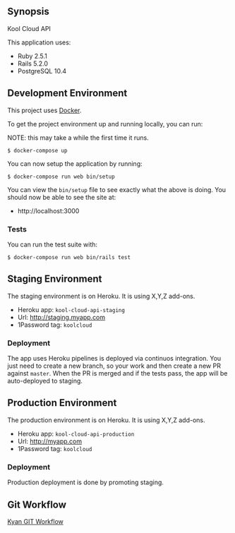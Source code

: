 ## Synopsis

Kool Cloud API

This application uses:

- Ruby 2.5.1
- Rails 5.2.0
- PostgreSQL 10.4

## Development Environment

This project uses [Docker](https://www.docker.com/).

To get the project environment up and running locally, you can run:

NOTE: this may take a while the first time it runs.

`$ docker-compose up`

You can now setup the application by running:

`$ docker-compose run web bin/setup`

You can view the `bin/setup` file to see exactly what the above is doing. You should now be able to see the site at:

- http://localhost:3000

### Tests

You can run the test suite with:

`$ docker-compose run web bin/rails test`

## Staging Environment

The staging environment is on Heroku. It is using X,Y,Z add-ons.

- Heroku app: `kool-cloud-api-staging`
- Url: http://staging.myapp.com
- 1Password tag: `koolcloud`

### Deployment

The app uses Heroku pipelines is deployed via continuos integration. You just need to create a new branch, so your work and then create a new PR against `master`. When the PR is merged and if the tests pass, the app will be auto-deployed to staging.

## Production Environment

The production environment is on Heroku. It is using X,Y,Z add-ons.

- Heroku app: `kool-cloud-api-production`
- Url: http://myapp.com
- 1Password tag: `koolcloud`

### Deployment

Production deployment is done by promoting staging.

## Git Workflow

[Kyan GIT Workflow](https://kyan-handbook.herokuapp.com/development/git.html)
